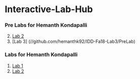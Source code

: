 # Interactive-Lab-Hub

### Pre Labs for Hemanth Kondapalli

2. [Lab 2](//github.com/hemanthk92/IDD-Fa18-Lab2/tree/master/PreLab)
3. [Lab 3] (//github.com/hemanthk92/IDD-Fa18-Lab3/PreLab)

### Labs for Hemanth Kondapalli
 
1. [Lab 1](//github.com/hemanthk92/IDD-Fa18-Lab1)
2. [Lab 2](//github.com/hemanthk92/IDD-Fa18-Lab2)

